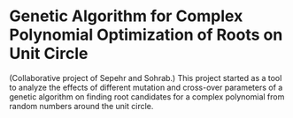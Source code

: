 # Genetic Algorithm for Complex Polynomial Optimization of Roots on Unit Circle
(Collaborative project of Sepehr and Sohrab.)
This project started as a tool to analyze the effects of different mutation and cross-over parameters of a genetic algorithm on finding root candidates for a complex polynomial from random numbers around the unit circle.
